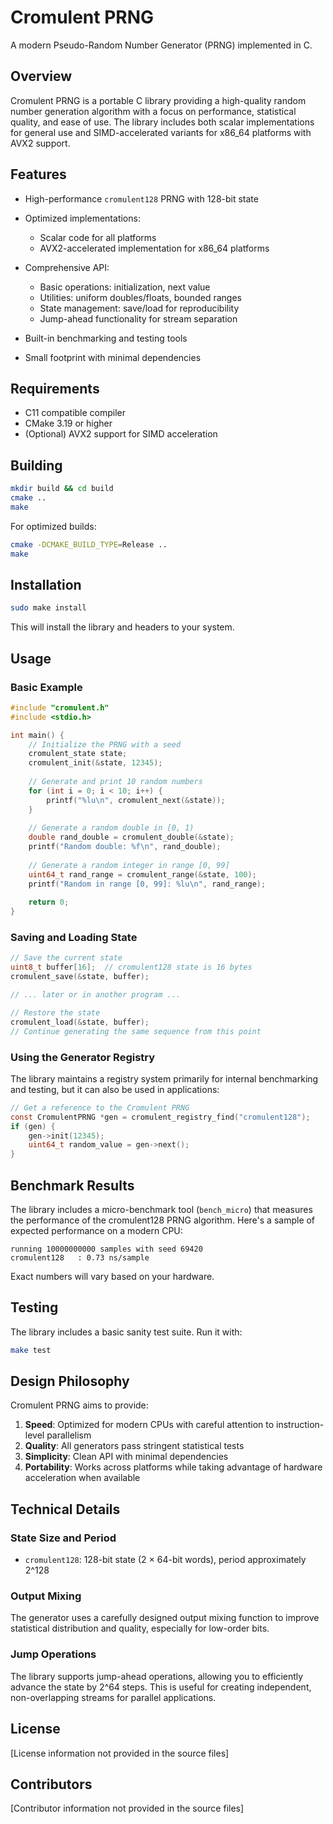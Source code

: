 # Cromulent PRNG

A modern Pseudo-Random Number Generator (PRNG) implemented in C.

## Overview

Cromulent PRNG is a portable C library providing a high-quality random number generation algorithm with a focus on performance, statistical quality, and ease of use. The library includes both scalar implementations for general use and SIMD-accelerated variants for x86_64 platforms with AVX2 support.

## Features

- High-performance `cromulent128` PRNG with 128-bit state
- Optimized implementations:
  - Scalar code for all platforms
  - AVX2-accelerated implementation for x86_64 platforms

- Comprehensive API:
  - Basic operations: initialization, next value
  - Utilities: uniform doubles/floats, bounded ranges
  - State management: save/load for reproducibility
  - Jump-ahead functionality for stream separation

- Built-in benchmarking and testing tools
- Small footprint with minimal dependencies

## Requirements

- C11 compatible compiler
- CMake 3.19 or higher
- (Optional) AVX2 support for SIMD acceleration

## Building

```bash
mkdir build && cd build
cmake ..
make
```

For optimized builds:

```bash
cmake -DCMAKE_BUILD_TYPE=Release ..
make
```

## Installation

```bash
sudo make install
```

This will install the library and headers to your system.

## Usage

### Basic Example

```c
#include "cromulent.h"
#include <stdio.h>

int main() {
    // Initialize the PRNG with a seed
    cromulent_state state;
    cromulent_init(&state, 12345);
    
    // Generate and print 10 random numbers
    for (int i = 0; i < 10; i++) {
        printf("%lu\n", cromulent_next(&state));
    }
    
    // Generate a random double in [0, 1)
    double rand_double = cromulent_double(&state);
    printf("Random double: %f\n", rand_double);
    
    // Generate a random integer in range [0, 99]
    uint64_t rand_range = cromulent_range(&state, 100);
    printf("Random in range [0, 99]: %lu\n", rand_range);
    
    return 0;
}
```

### Saving and Loading State

```c
// Save the current state
uint8_t buffer[16];  // cromulent128 state is 16 bytes
cromulent_save(&state, buffer);

// ... later or in another program ...

// Restore the state
cromulent_load(&state, buffer);
// Continue generating the same sequence from this point
```

### Using the Generator Registry

The library maintains a registry system primarily for internal benchmarking and testing, but it can also be used in applications:

```c
// Get a reference to the Cromulent PRNG
const CromulentPRNG *gen = cromulent_registry_find("cromulent128");
if (gen) {
    gen->init(12345);
    uint64_t random_value = gen->next();
}
```

## Benchmark Results

The library includes a micro-benchmark tool (`bench_micro`) that measures the performance of the cromulent128 PRNG algorithm. Here's a sample of expected performance on a modern CPU:

```
running 10000000000 samples with seed 69420
cromulent128   : 0.73 ns/sample
```

Exact numbers will vary based on your hardware.

## Testing

The library includes a basic sanity test suite. Run it with:

```bash
make test
```

## Design Philosophy

Cromulent PRNG aims to provide:

1. **Speed**: Optimized for modern CPUs with careful attention to instruction-level parallelism
2. **Quality**: All generators pass stringent statistical tests
3. **Simplicity**: Clean API with minimal dependencies
4. **Portability**: Works across platforms while taking advantage of hardware acceleration when available

## Technical Details

### State Size and Period

- `cromulent128`: 128-bit state (2 × 64-bit words), period approximately 2^128

### Output Mixing

The generator uses a carefully designed output mixing function to improve statistical distribution and quality, especially for low-order bits.

### Jump Operations

The library supports jump-ahead operations, allowing you to efficiently advance the state by 2^64 steps. This is useful for creating independent, non-overlapping streams for parallel applications.

## License

[License information not provided in the source files]

## Contributors

[Contributor information not provided in the source files]
